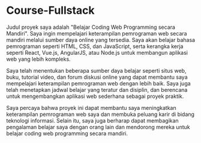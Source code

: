 # Course-Fullstack

Judul proyek saya adalah "Belajar Coding Web Programming secara Mandiri". Saya ingin mempelajari keterampilan pemrograman web secara mandiri melalui sumber daya online yang tersedia. Saya akan belajar bahasa pemrograman seperti HTML, CSS, dan JavaScript, serta kerangka kerja seperti React, Vue.js, AngularJS, atau Node.js untuk membangun aplikasi web yang lebih kompleks.

Saya telah menentukan beberapa sumber daya belajar seperti situs web, buku, tutorial video, dan forum diskusi online yang dapat membantu saya mempelajari keterampilan pemrograman web dengan lebih baik. Saya juga telah menetapkan jadwal belajar yang teratur dan disiplin, dan berencana untuk mengembangkan aplikasi web sederhana sebagai proyek praktik.

Saya percaya bahwa proyek ini dapat membantu saya meningkatkan keterampilan pemrograman web saya dan membuka peluang karir di bidang teknologi informasi. Selain itu, saya juga berharap dapat membagikan pengalaman belajar saya dengan orang lain dan mendorong mereka untuk belajar coding web programming secara mandiri.

